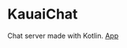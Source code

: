 # KauaiChat
Chat server made with Kotlin.
[App](https://github.com/OskariSieranen/KauaiChatApp "Android App made for this server software.")
